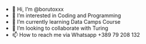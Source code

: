 - 👋 Hi, I’m @borutoxxx
- 👀 I’m interested in Coding and Programming
- 🌱 I’m currently learning Data Camps Course
- 💞️ I’m looking to collaborate with Turing
- 📫 How to reach me via Whatsapp +389 79 208 132

<!---
borutoxxx/borutoxxx is a ✨ special ✨ repository because its `README.md` (this file) appears on your GitHub profile.
You can click the Preview link to take a look at your changes.
--->
